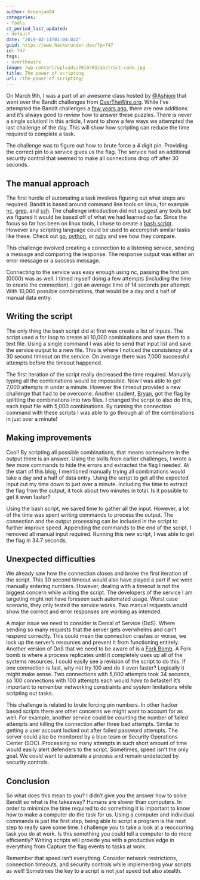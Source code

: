 ```yaml
---
author: Greenjam94
categories:
- Tools
ct_period_last_updated:
- default
date: "2019-03-11T01:04:02Z"
guid: https://www.hackerunder.dev/?p=747
id: 747
tags:
- overthewire
image: /wp-content/uploads/2019/03/abstract-code.jpg
title: The power of scripting
url: /the-power-of-scripting/
---
```


On March 9th, I was a part of an awesome class hosted by [@Ashioni](https://twitter.com/Ashioni) that went over the Bandit challenges from [OverTheWire.org](http://overthewire.org). While I’ve attempted the Bandit challenges a [few years ago](https://www.hackerunder.dev/overthewire-bandit/), there are new additions and it’s always good to review how to answer these puzzles. There is never a single solution! In this article, I want to show a few ways we attempted the last challenge of the day. This will show how scripting can reduce the time required to complete a task.

The challenge was to figure out how to brute force a 4 digit pin. Providing the correct pin to a service gives us the flag. The service had an additional security control that seemed to make all connections drop off after 30 seconds.

## The manual approach

The first hurdle of automating a task involves figuring out what steps are required. Bandit is based around command line tools on linux, for example [nc](https://en.wikipedia.org/wiki/Netcat), [grep](https://en.wikipedia.org/wiki/Grep), and [ssh](https://en.wikipedia.org/wiki/Secure_Shell). The challenge introduction did not suggest any tools but we figured it would be based off of what we had learned so far. Since the focus so far has been on linux tools, I chose to create a [bash script](https://linuxconfig.org/bash-scripting-tutorial-for-beginners). However any scripting language could be used to accomplish similar tasks like these. Check out [go](https://golang.org/), [python](https://www.python.org/), or [ruby](https://www.ruby-lang.org/en/) and see how they compare.

This challenge involved creating a connection to a listening service, sending a message and comparing the response. The response output was either an error message or a success message.

Connecting to the service was easy enough using nc, passing the first pin (0000) was as well. I timed myself doing a few attempts (including the time to create the connection). I got an average time of 14 seconds per attempt. With 10,000 possible combinations, that would be a day and a half of manual data entry.

## Writing the script

The only thing the bash script did at first was create a list of inputs. The script used a for loop to create all 10,000 combinations and save them to a text file. Using a single command I was able to send that input list and save the service output to a new file. This is where I noticed the consistency of a 30 second timeout on the service. On average there was 7,000 successful attempts before the timeout happened.

The first iteration of the script really decreased the time required. Manually typing all the combinations would be impossible. Now I was able to get 7,000 attempts in under a minute. However the timeout provided a new challenge that had to be overcome. Another student, [Bryan](https://tibblesnbits.com/), got the flag by splitting the combinations into two files. I changed the script to also do this, each input file with 5,000 combinations. By running the connection command with these scripts I was able to go through all of the combinations in just over a minute!

## Making improvements

Cool! By scripting all possible combinations, that means somewhere in the output there is an answer. Using the skills from earlier challenges, I wrote a few more commands to hide the errors and extracted the flag I needed. At the start of this blog, I mentioned manually trying all combinations would take a day and a half of data entry. Using the script to get all the expected input cut my time down to just over a minute. Including the time to extract the flag from the output, it took about two minutes in total. Is it possible to get it even faster?

Using the bash script, we saved time to gather all the input. However, a lot of the time was spent writing commands to process the output. The connection and the output processing can be included in the script to further improve speed. Appending the commands to the end of the script, I removed all manual input required. Running this new script, I was able to get the flag in 34.7 seconds.

## Unexpected difficulties

We already saw how the connection closes and broke the first iteration of the script. This 30 second timeout would also have played a part if we were manually entering numbers. However, dealing with a timeout is not the biggest concern while writing the script. The developers of the service I am targeting might not have foreseen such automated usage. Worst case scenario, they only tested the service works. Two manual requests would show the correct and error responses are working as intended.

A major issue we need to consider is Denial of Service (DoS). Where sending so many requests that the server gets overwhelms and can’t respond correctly. This could mean the connection crashes or worse, we lock up the server’s resources and prevent it from functioning entirely. Another version of DoS that we need to be aware of is a [Fork Bomb](https://en.wikipedia.org/wiki/Fork_bomb). A Fork bomb is where a process replicates until it completely uses up all of the systems resources. I could easily see a revision of the script to do this. If one connection is fast, why not try 100 and do it even faster? Logically it might make sense. Two connections with 5,000 attempts took 34 seconds, so 100 connections with 100 attempts each would *have to be*faster! It’s important to remember networking constraints and system limitations while scripting out tasks.

This challenge is related to brute forcing pin numbers. In other hacker based scripts there are other concerns we might want to account for as well. For example, another service could be counting the number of failed attempts and killing the connection after three bad attempts. Similar to getting a user account locked out after failed password attempts. The server could also be monitored by a blue team or Security Operations Center (SOC). Processing so many attempts in such short amount of time would easily alert defenders to the script. Sometimes, speed isn’t the only goal. We could want to automate a process and remain undetected by security controls.

## Conclusion

So what does this mean to you? I didn’t give you the answer how to solve Bandit so what is the takeaway? Humans are slower than computers. In order to minimize the time required to do something it is important to know how to make a computer do the task for us. Using a computer and individual commands is just the first step, being able to script a program is the next step to really save some time. I challenge you to take a look at a reoccurring task you do at work. Is this something you could tell a computer to do more efficiently? Writing scripts will provide you with a productive edge in everything from Capture the flag events to tasks at work.

Remember that speed isn’t everything. Consider network restrictions, connection timeouts, and security controls while implementing your scripts as well! Sometimes the key to a script is not just speed but also stealth.